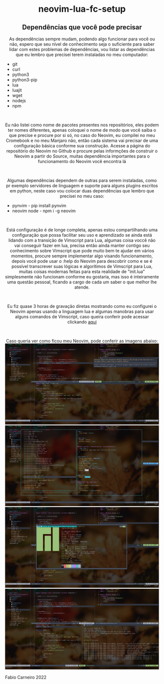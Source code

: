 <h1 align="center">neovim-lua-fc-setup</h1>
<h2 align="center">Dependências que você pode precisar</h2>
<p align="center">
  As dependências sempre mudam, podendo algo funcionar para você ou não, espero que seu nível de conhecimento seja o suficiente para saber lidar com estes problemas de dependências, vou listar as dependências que eu lembro que precisei terem instaladas no meu computador:
<ul>
  <li>git</li>
  <li>curl</li>
  <li>python3</li>
  <li>python3-pip</li>
  <li>lua</li>
  <li>luajit</li>
  <li>wget</li>
  <li>nodejs</li>
  <li>npm</li>
</ul>
</p><br>
<p align="center">
  Eu não listei como nome de pacotes presentes nos repositórios, eles podem ter nomes diferentes, apenas coloquei o nome de modo que você saíba o que precise e procure por si só, no caso do Neovim, eu compilei no meu Cromebook e no meu Manjaro não, então cada sistema vai precisar de uma configuração básica conforme sua construção. Acesse a página do repositório do Neovim no Github e procure pelas informções de construir o Neovim a partir do Source, muitas dependência importantes para o funcionamento do Neovim você encontra lá
</p><br>
<p align="center">
  Algumas dependências dependem de outras para serem instaladas, como pr exemplo servidores de linguagem e suporte para alguns plugins escritos em python, neste caso vou colocar duas dependências que lembro que precisei no meu caso:
<ul>
  <li>pynvim - pip install pynvim</li>
  <li>neovim node - npm i -g neovim</li>
</ul>
</p><br>

<p align="center">
  Está configuração é de longe completa, apenas estou compartilhando uma configuração que possa facilitar seu uso e aprendizado se ainda está lidando com a transição de Vimscript para Lua, algumas coisa voccê não vai conseguir fazer em lua, precisa então ainda manter contigo seu conhecimento sobre Vimscript que pode muito bem te ajudar em vários momentos, procure sempre implementar algo visando funcionamento, depois você pode usar o :help do Neovim para descobrir como e se é possível transcrever suas lógicas e algorítimos de Vimscript para Lua, muitas coisas modernas feitas para esta realidade de "init.lua" simplesmente não funcionam conforme eu gostaria, mas isso é inteiramente uma questão pessoal, ficando a cargo de cada um saber o que melhor lhe atende.
</p><br>
<p align="center">
  Eu fiz quase 3 horas de gravação diretas mostrando como eu configurei o Neovim apenas usando a linguagem lua e algumas manobras para usar alguns comandos de Vimscript, caso queira conferir pode acessar clickando <a href="url">aqui</a>
</p><br>
<p align="center">
  Caso queria ver como ficou meu Neovim, pode conferir as imagens abaixo:
  <img src="https://github.com/bynmboy/neovim-lua-fc-setup/blob/master/imgs/img1.png" alt="Neovim fabio carneiro1">
  <img src="https://github.com/bynmboy/neovim-lua-fc-setup/blob/master/imgs/img2.png" alt="Neovim fabio carneiro2">
  <img src="https://github.com/bynmboy/neovim-lua-fc-setup/blob/master/imgs/img3.png" alt="Neovim fabio carneiro3">
  <img src="https://github.com/bynmboy/neovim-lua-fc-setup/blob/master/imgs/img4.png" alt="Neovim fabio carneiro4">
</P
  
<h2 align="center">Fabio Carneiro 2022<h2>
